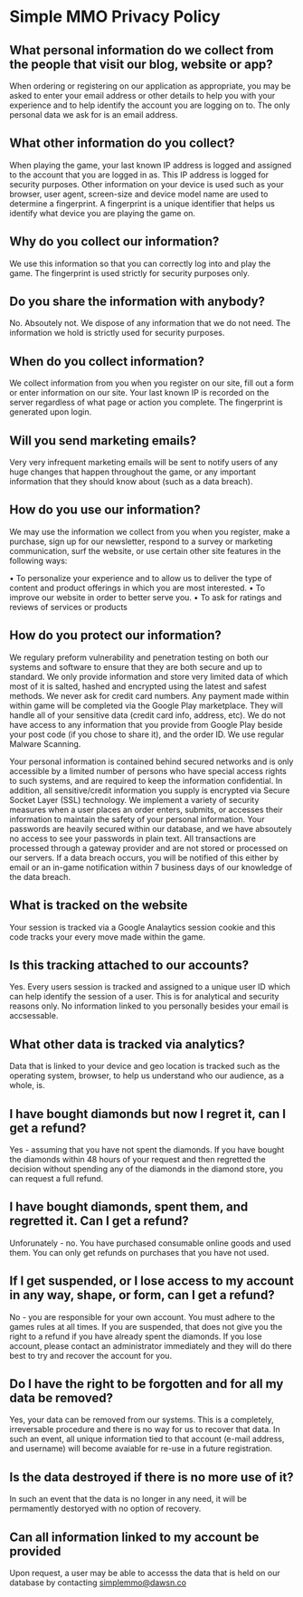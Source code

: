 # Simple MMO Privacy Policy


## What personal information do we collect from the people that visit our blog, website or app?

When ordering or registering on our application as appropriate, you may be asked to enter your email address or other details to help you with your experience and to help identify the account you are logging on to. The only personal data we ask for is an email address.

## What other information do you collect?

When playing the game, your last known IP address is logged and assigned to the account that you are logged in as. This IP address is logged for security purposes. Other information on your device is used such as your browser, user agent, screen-size and device model name are used to determine a fingerprint. A fingerprint is a unique identifier that helps us identify what device you are playing the game on.

## Why do you collect our information?

We use this information so that you can correctly log into and play the game. The fingerprint is used strictly for security purposes only.

## Do you share the information with anybody?

No. Absoutely not. We dispose of any information that we do not need. The information we hold is strictly used for security purposes.

## When do you collect information?

We collect information from you when you register on our site, fill out a form or enter information on our site. Your last known IP is recorded on the server regardless of what page or action you complete. The fingerprint is generated upon login. 

## Will you send marketing emails?

Very very infrequent marketing emails will be sent to notify users of any huge changes that happen throughout the game, or any important information that they should know about (such as a data breach). 

## How do you use our information?

We may use the information we collect from you when you register, make a purchase, sign up for our newsletter, respond to a survey or marketing communication, surf the website, or use certain other site features in the following ways:

• To personalize your experience and to allow us to deliver the type of content and product offerings in which you are most interested.
• To improve our website in order to better serve you.
• To ask for ratings and reviews of services or products

## How do you protect our information?

We regulary preform vulnerability and penetration testing on both our systems and software to ensure that they are both secure and up to standard.
We only provide information and store very limited data of which most of it is salted, hashed and encrypted using the latest and safest methods.  We never ask for credit card numbers.
Any payment made within within game will be completed via the Google Play marketplace. They will handle all of your sensitive data (credit card info, address, etc). We do not have access to any information that you provide from Google Play beside your post code (if you chose to share it), and the order ID. 
We use regular Malware Scanning.

Your personal information is contained behind secured networks and is only accessible by a limited number of persons who have special access rights to such systems, and are required to keep the information confidential. In addition, all sensitive/credit information you supply is encrypted via Secure Socket Layer (SSL) technology.
We implement a variety of security measures when a user places an order enters, submits, or accesses their information to maintain the safety of your personal information.
Your passwords are heavily secured within our database, and we have absoutely no access to see your passwords in plain text.
All transactions are processed through a gateway provider and are not stored or processed on our servers.
If a data breach occurs, you will be notified of this either by email or an in-game notification within 7 business days of our knowledge of the data breach.

## What is tracked on the website

Your session is tracked via a Google Analaytics session cookie and this code tracks your every move made within the game.

## Is this tracking attached to our accounts?

Yes. Every users session is tracked and assigned to a unique user ID which can help identify the session of a user. This is for analytical and security reasons only. No information linked to you personally besides your email is accsessable.

## What other data is tracked via analytics?

Data that is linked to your device and geo location is tracked such as the operating system, browser, to help us understand who our audience, as a whole, is.

## I have bought diamonds but now I regret it, can I get a refund?

Yes - assuming that you have not spent the diamonds. If you have bought the diamonds within 48 hours of your request and then regretted the decision without spending any of the diamonds in the diamond store, you can request a full refund.

## I have bought diamonds, spent them, and regretted it. Can I get a refund?

Unforunately - no. You have purchased consumable online goods and used them. You can only get refunds on purchases that you have not used.

## If I get suspended, or I lose access to my account in any way, shape, or form, can I get a refund?

No - you are responsible for your own account. You must adhere to the games rules at all times. If you are suspended, that does not give you the right to a refund if you have already spent the diamonds. If you lose account, please contact an administrator immediately and they will do there best to try and recover the account for you. 

## Do I have the right to be forgotten and for all my data be removed?

Yes, your data can be removed from our systems. This is a completely, irreversable procedure and there is no way for us to recover that data. In such an event, all unique information tied to that account (e-mail address, and username) will become avaiable for re-use in a future registration.

## Is the data destroyed if there is no more use of it?

In such an event that the data is no longer in any need, it will be permamently destoryed with no option of recovery.

## Can all information linked to my account be provided

Upon request, a user may be able to accesss the data that is held on our database by contacting simplemmo@dawsn.co
